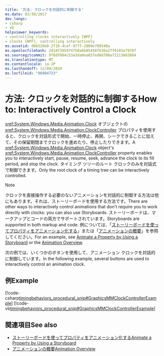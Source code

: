 ```yaml
---
title: '方法: クロックを対話的に制御する'
ms.date: 03/30/2017
dev_langs:
- csharp
- vb
helpviewer_keywords:
- controlling clocks interactively [WPF]
- clocks [WPF], controlling interactively
ms.assetid: d0b520e0-2f18-4cef-977f-2909e709548a
ms.openlocfilehash: 2d18f395974750a6b85458f636a27f6101e7978f
ms.sourcegitcommit: 9f6df084c53a3da0ea657ed0d708a72213683084
ms.translationtype: MT
ms.contentlocale: ja-JP
ms.lasthandoff: 12/09/2020
ms.locfileid: "96984723"
---
```

# <a name="how-to-interactively-control-a-clock"></a><span data-ttu-id="98e6f-102">方法: クロックを対話的に制御する</span><span class="sxs-lookup"><span data-stu-id="98e6f-102">How to: Interactively Control a Clock</span></span>
<span data-ttu-id="98e6f-103"><xref:System.Windows.Media.Animation.Clock> オブジェクトの <xref:System.Windows.Media.Animation.ClockController> プロパティを使用すると、クロックを対話形式で開始、一時停止、再開、シークできることに加えて、その保留期間までクロックを進めたり、停止したりできます。</span><span class="sxs-lookup"><span data-stu-id="98e6f-103">A <xref:System.Windows.Media.Animation.Clock> object's <xref:System.Windows.Media.Animation.ClockController> property enables you to interactively start, pause, resume, seek, advance the clock to its fill period, and stop the clock.</span></span> <span data-ttu-id="98e6f-104">タイミング ツリーのルート クロックのみを対話式で制御できます。</span><span class="sxs-lookup"><span data-stu-id="98e6f-104">Only the root clock of a timing tree can be interactively controlled.</span></span>  
  
> [!NOTE]
> <span data-ttu-id="98e6f-105">クロックを直接操作する必要のないアニメーションを対話的に制御する方法は他にもあります。それは、ストーリーボードを使用する方法です。</span><span class="sxs-lookup"><span data-stu-id="98e6f-105">There are other ways to interactively control animations that don't require you to work directly with clocks: you can also use Storyboards.</span></span> <span data-ttu-id="98e6f-106">ストーリーボードは、マークアップとコードの両方でサポートされています。</span><span class="sxs-lookup"><span data-stu-id="98e6f-106">Storyboards are supported in both markup and code.</span></span> <span data-ttu-id="98e6f-107">例については、「[ストーリーボードを使ってプロパティをアニメーション化する](how-to-animate-a-property-by-using-a-storyboard.md)」または「[アニメーションの概要](animation-overview.md)」を参照してください。</span><span class="sxs-lookup"><span data-stu-id="98e6f-107">For an example, see [Animate a Property by Using a Storyboard](how-to-animate-a-property-by-using-a-storyboard.md) or the [Animation Overview](animation-overview.md).</span></span>  
  
 <span data-ttu-id="98e6f-108">次の例では、いくつかのボタンを使用して、アニメーション クロックを対話的に制御しています。</span><span class="sxs-lookup"><span data-stu-id="98e6f-108">In the following example, several buttons are used to interactively control an animation clock.</span></span>  
  
## <a name="example"></a><span data-ttu-id="98e6f-109">例</span><span class="sxs-lookup"><span data-stu-id="98e6f-109">Example</span></span>  
 [!code-csharp[timingbehaviors_procedural_snip#GraphicsMMClockControllerExample](~/samples/snippets/csharp/VS_Snippets_Wpf/timingbehaviors_procedural_snip/CSharp/ClockControllerExample.cs#graphicsmmclockcontrollerexample)]
 [!code-vb[timingbehaviors_procedural_snip#GraphicsMMClockControllerExample](~/samples/snippets/visualbasic/VS_Snippets_Wpf/timingbehaviors_procedural_snip/visualbasic/clockcontrollerexample.vb#graphicsmmclockcontrollerexample)]  
  
## <a name="see-also"></a><span data-ttu-id="98e6f-110">関連項目</span><span class="sxs-lookup"><span data-stu-id="98e6f-110">See also</span></span>

- [<span data-ttu-id="98e6f-111">ストーリーボードを使ってプロパティをアニメーション化する</span><span class="sxs-lookup"><span data-stu-id="98e6f-111">Animate a Property by Using a Storyboard</span></span>](how-to-animate-a-property-by-using-a-storyboard.md)
- [<span data-ttu-id="98e6f-112">アニメーションの概要</span><span class="sxs-lookup"><span data-stu-id="98e6f-112">Animation Overview</span></span>](animation-overview.md)
